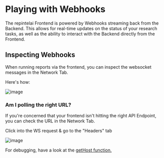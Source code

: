 # Playing with Webhooks

The repintelai Frontend is powered by Webhooks streaming back from the Backend. This allows for real-time updates on the status of your research tasks, as well as the ability to interact with the Backend directly from the Frontend.


## Inspecting Webhooks

When running reports via the frontend, you can inspect the websocket messages in the Network Tab.

Here's how: 

![image](https://github.com/user-attachments/assets/15fcb5a4-77ea-4b3b-87d7-55d4b6f80095)


### Am I polling the right URL?

If you're concerned that your frontend isn't hitting the right API Endpoint, you can check the URL in the Network Tab.

Click into the WS request & go to the "Headers" tab

![image](https://github.com/user-attachments/assets/dbd58c1d-3506-411a-852b-e1b133b6f5c8)

For debugging, have a look at the <a href="https://github.com/assafelovic/RepIntel_AI/blob/master/frontend/nextjs/helpers/getHost.js">getHost function.</a>